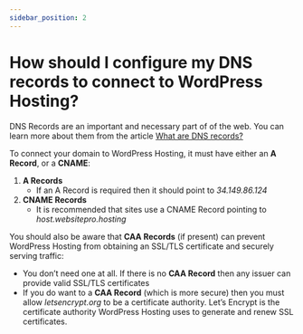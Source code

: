 ```yaml
---
sidebar_position: 2
---
```


# How should I configure my DNS records to connect to WordPress Hosting?
DNS Records are an important and necessary part of of the web. You can learn more about them from the article [What are DNS records?](./what-are-dns-records)

To connect your domain to WordPress Hosting, it must have either an **A Record**, or a **CNAME**:

1.  **A Records**
    * If an A Record is required then it should point to _34.149.86.124_
2.  **CNAME Records**
    * It is recommended that sites use a CNAME Record pointing to _host.websitepro.hosting_

You should also be aware that **CAA Records** (if present) can prevent WordPress Hosting from obtaining an SSL/TLS certificate and securely serving traffic:

*   You don’t need one at all. If there is no **CAA Record** then any issuer can provide valid SSL/TLS certificates
*   If you do want to a **CAA Record** (which is more secure) then you must allow _letsencrypt.org_ to be a certificate authority. Let’s Encrypt is the certificate authority WordPress Hosting uses to generate and renew SSL certificates.